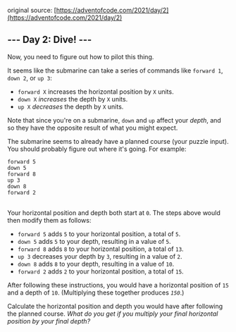 original source: [https://adventofcode.com/2021/day/2](https://adventofcode.com/2021/day/2)
## --- Day 2: Dive! ---
Now, you need to figure out how to pilot this thing.

It seems like the submarine can take a series of commands like <code>forward 1</code>, <code>down 2</code>, or <code>up 3</code>:


 - <code>forward X</code> increases the horizontal position by <code>X</code> units.
 - <code>down X</code> <em>increases</em> the depth by <code>X</code> units.
 - <code>up X</code> <em>decreases</em> the depth by <code>X</code> units.

Note that since you're on a submarine, <code>down</code> and <code>up</code> affect your <em>depth</em>, and so they have the opposite result of what you might expect.

The submarine seems to already have a planned course (your puzzle input). You should probably figure out where it's going. For example:

<pre>
<code>forward 5
down 5
forward 8
up 3
down 8
forward 2
</code>
</pre>

Your horizontal position and depth both start at <code>0</code>. The steps above would then modify them as follows:


 - <code>forward 5</code> adds <code>5</code> to your horizontal position, a total of <code>5</code>.
 - <code>down 5</code> adds <code>5</code> to your depth, resulting in a value of <code>5</code>.
 - <code>forward 8</code> adds <code>8</code> to your horizontal position, a total of <code>13</code>.
 - <code>up 3</code> decreases your depth by <code>3</code>, resulting in a value of <code>2</code>.
 - <code>down 8</code> adds <code>8</code> to your depth, resulting in a value of <code>10</code>.
 - <code>forward 2</code> adds <code>2</code> to your horizontal position, a total of <code>15</code>.

After following these instructions, you would have a horizontal position of <code>15</code> and a depth of <code>10</code>. (Multiplying these together produces <code><em>150</em></code>.)

Calculate the horizontal position and depth you would have after following the planned course. <em>What do you get if you multiply your final horizontal position by your final depth?</em>


